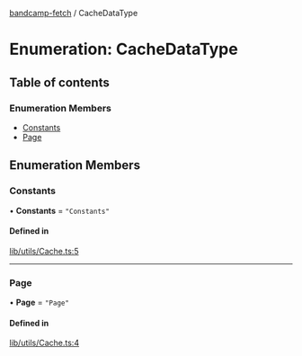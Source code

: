 [bandcamp-fetch](../README.md) / CacheDataType

# Enumeration: CacheDataType

## Table of contents

### Enumeration Members

- [Constants](CacheDataType.md#constants)
- [Page](CacheDataType.md#page)

## Enumeration Members

### Constants

• **Constants** = ``"Constants"``

#### Defined in

[lib/utils/Cache.ts:5](https://github.com/patrickkfkan/bandcamp-fetch/blob/7bb1899/src/lib/utils/Cache.ts#L5)

___

### Page

• **Page** = ``"Page"``

#### Defined in

[lib/utils/Cache.ts:4](https://github.com/patrickkfkan/bandcamp-fetch/blob/7bb1899/src/lib/utils/Cache.ts#L4)
